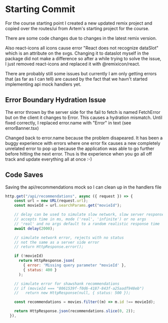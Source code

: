 # Starting Commit

For the course starting point I created a new updated remix project and copied over the routes/ui from Artem's starting project for the course.

There are some code changes due to changes in the latest remix version.

Also react-icons all icons cause error "React does not recognize dataSlot" which is an attribute on the svgs. Changing it to dataslot myself in the package did not make a difference so after a while trying to solve the issue, I just removed react-icons and replaced it with @remixicon/react.

There are probably still some issues but currently I am only getting errors that (as far as I can tell) are caused by the fact that we havn't started implementing api mock handlers yet.

## Error Boundary Hydration Issue

The error thrown by the server side for the fail to fetch is named FetchError but on the client it changes to Error. This causes a hydration mismatch. Until fixed correctly, I replaced error.name with "Error" in text (see errorBanner.tsx)

Changed back to error.name because the problem disapeared. It has been a buggy experience with errors where one error fix causes a new completely unrelated error to pop up because the application was able to go further before hitting the next error. Thus is the experience when you go all off track and update everything all at once :-)

## Code Saves

Saving the api/recommendations mock so I can clean up in the handlers file

```js
http.get("/api/recommendations", async ({ request }) => {
    const url = new URL(request.url);
    const movieId = url.searchParams.get("movieId");

    // delay can be used to simulate slow network, slow server responses
    // accepts time in ms, mode ('real', 'infinite') or no args
    // 'real' and no args default to a random realistic response time
    await delay(2000);

    // simulate network error, rejects with no status
    // not the same as a server side error
    // return HttpResponse.error();

    if (!movieId)
      return HttpResponse.json(
        { error: 'Missing query parameter "movieId' },
        { status: 400 }
      );

    // simulate error for shawshank recommendations
    // if (movieId === "8061539f-f0d6-4187-843f-a25aadf948eb")
    //   return new HttpResponse(null, { status: 500 });

    const recommendations = movies.filter((m) => m.id !== movieId);

    return HttpResponse.json(recommendations.slice(0, 2));
  }),
```
